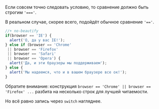 Если совсем точно следовать условию, то сравнение должно быть строгим `'==='`. 

В реальном случае, скорее всего, подойдёт обычное сравнение `'=='`.

```js
//+ no-beautify
if(browser == 'IE') {
  alert('О, да у вас IE!');
} else if (browser == 'Chrome'
 || browser == 'Firefox'
 || browser == 'Safari' 
 || browser == 'Opera') {
  alert('Да, и эти браузеры мы поддерживаем');
} else {
  alert('Мы надеемся, что и в вашем браузере все ок!');
}
```

Обратите внимание: конструкция `browser == 'Chrome' || browser == 'Firefox' ...` разбита на несколько строк для лучшей читаемости.

Но всё равно запись через `switch` нагляднее.